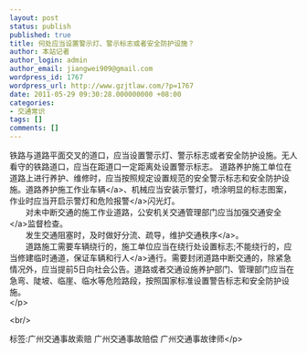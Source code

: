 ```yaml
---
layout: post
status: publish
published: true
title: 何处应当设置警示灯、警示标志或者安全防护设施？
author: 本站记者
author_login: admin
author_email: jiangwei909@gmail.com
wordpress_id: 1767
wordpress_url: http://www.gzjtlaw.com/?p=1767
date: 2011-05-29 09:30:28.000000000 +08:00
categories:
- 交通常识
tags: []
comments: []
---
```

<p>铁路与道路平面交叉的道口，应当设置警示灯、警示标志或者安全防护设施。无人看守的铁路道口，应当在距道口一定距离处设置警示标志。 道路养护施工单位在道路上进行养护、维修时，应当按照规定设置规范的安全警示标志和安全防护设施。道路养护施工作业<a>车辆<&#47;a>、机械应当安装示警灯，喷涂明显的标志图案，作业时应当开启示警灯和危险<a>报警<&#47;a>闪光灯。 <br>　　对未中断交通的施工作业道路，公安机关交通管理部门应当加强<a>交通安全<&#47;a>监督检查。 <br>　　发生交通阻塞时，及时做好分流、疏导，维护<a>交通秩序<&#47;a>。 <br>　　道路施工需要车辆绕行的，施工单位应当在绕行处设置标志;不能绕行的，应当修建临时通道，保证车辆和<a>行人<&#47;a>通行。需要封闭道路中断交通的，除紧急情况外，应当提前5日向社会公告。道路或者交通设施养护部门、管理部门应当在急弯、陡坡、临崖、临水等危险路段，按照国家标准设置警告标志和安全防护设施。 <br><&#47;p><br&#47;><p>标签:广州交通事故索赔 广州交通事故赔偿 广州交通事故律师<&#47;p>
